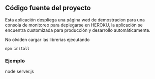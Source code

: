 ## Código fuente del proyecto

Esta aplicación despliega una página wed de demostracion para una consola de monitoreo para deplegarse en HEROKU, la aplicación se encuentra customizada para producción y desarrollo automáticamente.

No olviden cargar las librerias ejecutando

```
npm install
```

### Ejemplo

node server.js
